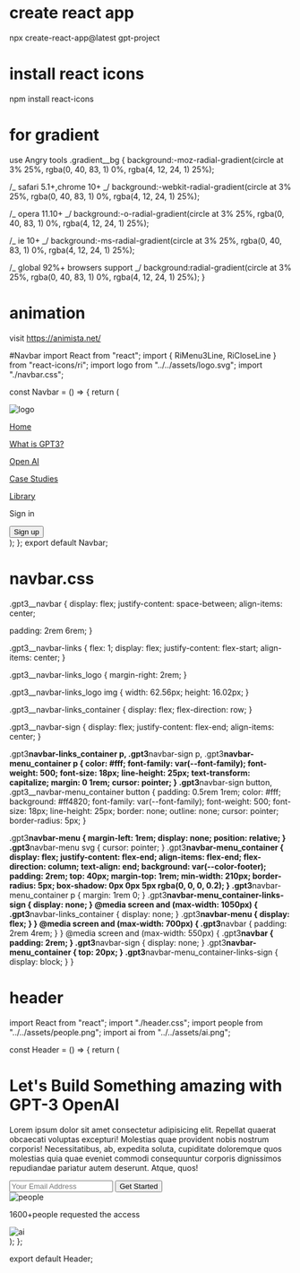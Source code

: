 # create react app

npx create-react-app@latest gpt-project

# install react icons

npm install react-icons

# for gradient

use Angry tools
.gradient\_\_bg {
background:-moz-radial-gradient(circle at 3% 25%, rgba(0, 40, 83, 1) 0%, rgba(4, 12, 24, 1) 25%);

/_ safari 5.1+,chrome 10+ _/
background:-webkit-radial-gradient(circle at 3% 25%, rgba(0, 40, 83, 1) 0%, rgba(4, 12, 24, 1) 25%);

/_ opera 11.10+ _/
background:-o-radial-gradient(circle at 3% 25%, rgba(0, 40, 83, 1) 0%, rgba(4, 12, 24, 1) 25%);

/_ ie 10+ _/
background:-ms-radial-gradient(circle at 3% 25%, rgba(0, 40, 83, 1) 0%, rgba(4, 12, 24, 1) 25%);

/_ global 92%+ browsers support _/
background:radial-gradient(circle at 3% 25%, rgba(0, 40, 83, 1) 0%, rgba(4, 12, 24, 1) 25%);
}

# animation

visit https://animista.net/

#Navbar
import React from "react";
import { RiMenu3Line, RiCloseLine } from "react-icons/ri";
import logo from "../../assets/logo.svg";
import "./navbar.css";

const Navbar = () => {
return (

<div className="gpt3__navbar">
<div className="gpt3__navbar-links">
<div className="gpt3__navbar-links_logo">
<img src={logo} alt="logo" />
</div>
<div className="gpt3__navbar-links_container">
<p>
<a href="#home">Home</a>
</p>
<p>
<a href="#wgpt3">What is GPT3?</a>
</p>
<p>
<a href="#possibility">Open AI</a>
</p>
<p>
<a href="#features">Case Studies</a>
</p>
<p>
<a href="#blog">Library</a>
</p>
</div>
</div>
<div className="gpt3__navbar-sign">
<p>Sign in</p>
<button type="button">Sign up</button>
</div>
</div>
);
};
export default Navbar;

# navbar.css

.gpt3\_\_navbar {
display: flex;
justify-content: space-between;
align-items: center;

padding: 2rem 6rem;
}

.gpt3\_\_navbar-links {
flex: 1;
display: flex;
justify-content: flex-start;
align-items: center;
}

.gpt3\_\_navbar-links_logo {
margin-right: 2rem;
}

.gpt3\_\_navbar-links_logo img {
width: 62.56px;
height: 16.02px;
}

.gpt3\_\_navbar-links_container {
display: flex;
flex-direction: row;
}

.gpt3\_\_navbar-sign {
display: flex;
justify-content: flex-end;
align-items: center;
}

.gpt3**navbar-links_container p,
.gpt3**navbar-sign p,
.gpt3**navbar-menu_container p {
color: #fff;
font-family: var(--font-family);
font-weight: 500;
font-size: 18px;
line-height: 25px;
text-transform: capitalize;
margin: 0 1rem;
cursor: pointer;
}
.gpt3**navbar-sign button,
.gpt3\_\_navbar-menu_container button {
padding: 0.5rem 1rem;
color: #fff;
background: #ff4820;
font-family: var(--font-family);
font-weight: 500;
font-size: 18px;
line-height: 25px;
border: none;
outline: none;
cursor: pointer;
border-radius: 5px;
}

.gpt3**navbar-menu {
margin-left: 1rem;
display: none;
position: relative;
}
.gpt3**navbar-menu svg {
cursor: pointer;
}
.gpt3**navbar-menu_container {
display: flex;
justify-content: flex-end;
align-items: flex-end;
flex-direction: column;
text-align: end;
background: var(--color-footer);
padding: 2rem;
top: 40px;
margin-top: 1rem;
min-width: 210px;
border-radius: 5px;
box-shadow: 0px 0px 5px rgba(0, 0, 0, 0.2);
}
.gpt3**navbar-menu_container p {
margin: 1rem 0;
}
.gpt3**navbar-menu_container-links-sign {
display: none;
}
@media screen and (max-width: 1050px) {
.gpt3**navbar-links_container {
display: none;
}
.gpt3**navbar-menu {
display: flex;
}
}
@media screen and (max-width: 700px) {
.gpt3**navbar {
padding: 2rem 4rem;
}
}
@media screen and (max-width: 550px) {
.gpt3**navbar {
padding: 2rem;
}
.gpt3**navbar-sign {
display: none;
}
.gpt3**navbar-menu_container {
top: 20px;
}
.gpt3**navbar-menu_container-links-sign {
display: block;
}
}

# header

import React from "react";
import "./header.css";
import people from "../../assets/people.png";
import ai from "../../assets/ai.png";

const Header = () => {
return (
<div className="gpt3__header section__padding" id="#home">
<div className="gpt3__header-content">
<h1 className="gradient__text">
Let's Build Something amazing with GPT-3 OpenAI
</h1>
<p>
Lorem ipsum dolor sit amet consectetur adipisicing elit. Repellat
quaerat obcaecati voluptas excepturi! Molestias quae provident nobis
nostrum corporis! Necessitatibus, ab, expedita soluta, cupiditate
doloremque quos molestias quia quae eveniet commodi consequuntur
corporis dignissimos repudiandae pariatur autem deserunt. Atque, quos!
</p>
<div className="gpt3__header-content__input">
<input type="email" placeholder="Your Email Address" />
<button type="button">Get Started</button>
</div>
<div className="gpt3__header-content__people">
<img src={people} alt="people" />
<p>1600+people requested the access</p>
</div>
</div>
<div className="gpt3__header-image">
<img src={ai} alt="ai" />
</div>
</div>
);
};

export default Header;

